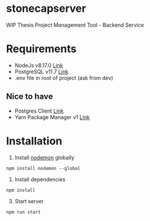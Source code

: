# stonecapserver
WIP Thesis Project Management Tool - Backend Service


# Requirements
- NodeJs v8.17.0 [Link](https://nodejs.org/en/)
- PostgreSQL v11.7 [Link](https://www.postgresql.org/)
- .env file in root of project (ask from dev)

## Nice to have
- Postgres Client [Link](https://www.pgadmin.org/)
- Yarn Package Manager v1 [Link](https://classic.yarnpkg.com/lang/en/)


# Installation

1. Install [nodemon](https://nodemon.io/) globally
```
npm install nodemon --global
```

1. Install dependencies
```
npm install
```

3. Start server
```
npm run start
```
